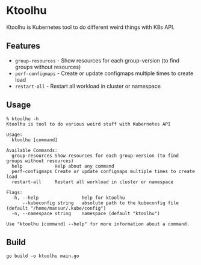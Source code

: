 # Ktoolhu

Ktoolhu is Kubernetes tool to do different weird things with K8s API.

## Features

- `group-resources` - Show resources for each group-version (to find groups without resources)
- `perf-configmaps` - Create or update configmaps multiple times to create load
- `restart-all`     - Restart all workload in cluster or namespace

## Usage

```shell
% ktoolhu -h
Ktoolhu is tool to do various weird stuff with Kubernetes API

Usage:
  ktoolhu [command]

Available Commands:
  group-resources Show resources for each group-version (to find groups without resources)
  help            Help about any command
  perf-configmaps Create or update configmaps multiple times to create load
  restart-all     Restart all workload in cluster or namespace

Flags:
  -h, --help                help for ktoolhu
      --kubeconfig string   absolute path to the kubeconfig file (default "/home/mansur/.kube/config")
  -n, --namespace string    namespace (default "ktoolhu")

Use "ktoolhu [command] --help" for more information about a command.
```

## Build

```shell
go build -o ktoolhu main.go
```
